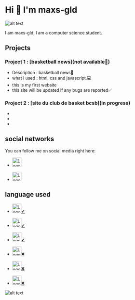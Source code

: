 # Hi 👋 I'm maxs-gld

![alt text](https://img.freepik.com/photos-premium/fond-technologie-abstrait-code-programmation-developpeur-logiciels-script-informatique_34663-31.jpg?size=626&ext=jpg)


I am maxs-gld, I am a computer science student.

## Projects

### Project 1 : [basketball news](not available🚫)
- Description : basketball news🏀
- what I used : html, css and javascript.💻
- this is my first website
- this site will be updated if any bugs are reported✅

### Project 2 : [site du club de basket bcsb](in progress)
-
-
-


## social networks

You can follow me on social media right here:

- <a href="https://twitter.com/max49x2">
  <img src="https://img.freepik.com/vecteurs-premium/icone-carree-du-logo-twitter_444390-7003.jpg?size=626&ext=jpg" alt="Logo de GitHub" width="30" height="30">
</a>

- <a href="https://www.instagram.com/maxs_gld/">
  <img src="https://www.unipile.com/wp-content/uploads/2022/09/logo_instagram.png" alt="Logo de GitHub" width="30" height="30">
</a>

## language used
- <a href="https://www.python.org/"> 
  <img src="https://s3.dualstack.us-east-2.amazonaws.com/pythondotorg-assets/media/community/logos/python-logo-only.png" alt="Logo de Python" width="30" height="30">✔
</a> 

- <a href="https://html.com/"> 
  <img src="https://www.freepnglogos.com/uploads/html5-logo-png/html5-logo-html-icons-download-14.png" alt="Logo de HTML" width="30" height="30">✔
</a>

- <a href="https://www.w3schools.com/css/"> 
  <img src="https://t4.ftcdn.net/jpg/00/83/80/41/360_F_83804148_HsmDsJ4bY3POOhAjGW7ocopVyxXkwb14.jpg" alt="Logo de CSS" width="30" height="30">✔
</a>

- <a href="https://javascript.com/"> 
  <img src="https://www.freepnglogos.com/uploads/javascript-png/javascript-logo-hq-png-1.png" alt="Logo de Javascript" width="30" height="30">❌
</a>

- <a href="https://www.w3schools.com/c/index.php"> 
  <img src="https://upload.wikimedia.org/wikipedia/commons/1/18/C_Programming_Language.svg" alt="Logo de C" width="30" height="30">❌
</a>

- <a href="https://www.w3schools.com/cpp/default.asp"> 
  <img src="https://logowik.com/content/uploads/images/321_c.jpg" alt="Logo de C++" width="30" height="30">❌
</a>

![alt text](https://profile-counter.glitch.me/maxs-gld/count.svg)


